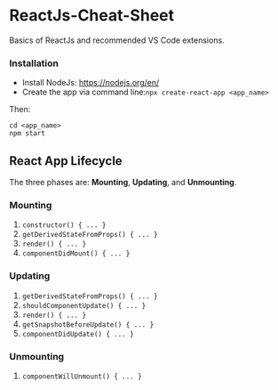 # ReactJs-Cheat-Sheet
Basics of ReactJs and recommended VS Code extensions.

### Installation

* Install NodeJs: https://nodejs.org/en/
* Create the app via command line:`npx create-react-app <app_name>`

Then:
```
cd <app_name>
npm start
```

## React App Lifecycle
The three phases are: **Mounting**, **Updating**, and **Unmounting**.

### Mounting
1. `constructor() { ... }`
2. `getDerivedStateFromProps() { ... }`
3. `render() { ... }`
4. `componentDidMount() { ... }`

### Updating
1. `getDerivedStateFromProps() { ... }`
2. `shouldComponentUpdate() { ... }`
3. `render() { ... }`
4. `getSnapshotBeforeUpdate() { ... }`
5. `componentDidUpdate() { ... }`

### Unmounting
1. `componentWillUnmount() { ... }`
